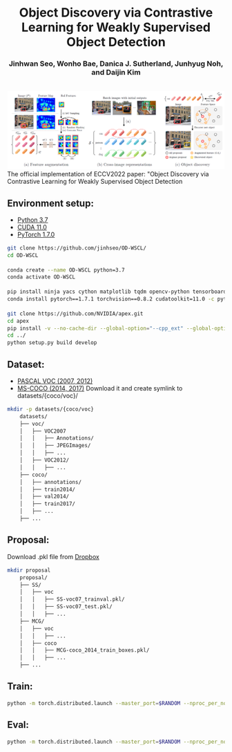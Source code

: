 <div align="center">
  <h1> Object Discovery via Contrastive Learning for Weakly Supervised Object Detection</h1>
</div><div align="center">
  <h3>Jinhwan Seo, Wonho Bae, Danica J. Sutherland, Junhyug Noh, and Daijin Kim</h3>
</div>
<br /><div align="center">
  <img src="./teaser.png" alt="result" width="600"/>
</div>The official implementation of ECCV2022 paper: "Object Discovery via Contrastive Learning for Weakly Supervised Object Detection

## Environment setup:

* [Python 3.7](https://pytorch.org)
* [CUDA 11.0](https://developer.nvidia.com/cuda-toolkit)
* [PyTorch 1.7.0](https://pytorch.org)
```bash
git clone https://github.com/jinhseo/OD-WSCL/
cd OD-WSCL

conda create --name OD-WSCL python=3.7
conda activate OD-WSCL

pip install ninja yacs cython matplotlib tqdm opencv-python tensorboardX pycocotools
conda install pytorch==1.7.1 torchvision==0.8.2 cudatoolkit=11.0 -c pytorch

git clone https://github.com/NVIDIA/apex.git
cd apex
pip install -v --no-cache-dir --global-option="--cpp_ext" --global-option="--cuda_ext" ./
cd ../
python setup.py build develop
```
## Dataset:
* [PASCAL VOC (2007, 2012)](http://host.robots.ox.ac.uk/pascal/VOC/)
* [MS-COCO (2014, 2017)](https://cocodataset.org/#download)
Download it and create symlink to datasets/{coco/voc}/
```bash
mkdir -p datasets/{coco/voc}
    datasets/
    ├── voc/
    │   ├── VOC2007
    │   │   ├── Annotations/
    │   │   ├── JPEGImages/
    │   │   ├── ...
    │   ├── VOC2012/
    │   │   ├── ...
    ├── coco/
    │   ├── annotations/
    │   ├── train2014/
    │   ├── val2014/
    │   ├── train2017/
    │   ├── ...
    ├── ...
```
## Proposal:
Download .pkl file from [Dropbox](https://www.dropbox.com/sh/twfxmipuljvyxng/AABomkOHkurFqWAdRpTzrYIAa?dl=0)
```bash
mkdir proposal
    proposal/
    ├── SS/
    │   ├── voc
    │   │   ├── SS-voc07_trainval.pkl/
    │   │   ├── SS-voc07_test.pkl/
    │   │   ├── ...
    ├── MCG/
    │   ├── voc
    │   │   ├── ...
    │   ├── coco
    │   │   ├── MCG-coco_2014_train_boxes.pkl/
    │   │   ├── ...
    ├── ...
```
## Train:
```bash
python -m torch.distributed.launch --master_port=$RANDOM --nproc_per_node={NO_GPU} tools/train_net.py --config-file "configs/{config_file}.yaml" OUTPUT_DIR {output_dir}
```
## Eval:
```bash
python -m torch.distributed.launch --master_port=$RANDOM --nproc_per_node={NO_GPU} tools/test_net.py --config-file "configs/{config_file}.yaml" TEST.IMS_PER_BATCH 8 OUTPUT_DIR {output_dir} MODEL.WEIGHT {model_weight}.pth
```
